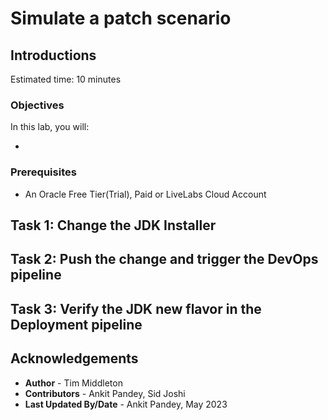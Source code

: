 # Simulate a patch scenario

## Introductions



Estimated time: 10 minutes

### Objectives

In this lab, you will:

* 

### Prerequisites

* An Oracle Free Tier(Trial), Paid or LiveLabs Cloud Account

## Task 1: Change the JDK Installer


    
## Task 2: Push the change and trigger the DevOps pipeline



## Task 3: Verify the JDK new flavor in the Deployment pipeline



## Acknowledgements

* **Author** -  Tim Middleton
* **Contributors** - Ankit Pandey, Sid Joshi
* **Last Updated By/Date** - Ankit Pandey, May 2023
